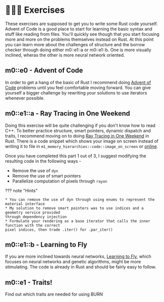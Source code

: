 # 👨🏼‍💻 Exercises
These exercises are supposed to get you to write some Rust code yourself. Advent of Code is a good place to start
for learning the basic syntax and stuff like reading from files. You'll quickly see though that you start focusing
more and more on the problems themselves instead on Rust. At this point you can learn more about the challenges
of structure and the borrow checker through doing either m0::e1::a or m0::e1::b. One is more visually inclined,
wheras the other is more neural network oriented.

## m0::e0 - Advent of Code
In order to get a hang of the basic of Rust I recommend doing [Advent of Code][1]
problems until you feel comfortable moving forward. You can give yourself a bigger challenge by rewriting your
solutions to use iterators whenever possible.

## m0::e1::a - Ray Tracing in One Weekend
Doing this exercise will be quite challenging if you don't know how to read C++. To better practice
structure, smart pointers, dynamic dispatch and traits, I recommend moving on to doing
[Ray Tracing in One Weekend][2] in Rust. There is a code snippet which shows your image on screen
instead of writing it to file in ```m1_memory_hierarchies::code::image_on_screen``` or [online][0].

Once you have completed this part 1 out of 3, I suggest modifying the resulting code in the following ways -

* Remove the use of ```dyn```
* Remove the use of smart pointers
* Parallelize computation of pixels through ```rayon```

??? note "Hints"

    * You can remove the use of dyn through using enums to represent the material interface
    * My solution to remove smart pointers was to use indices and a geometry service provided
    through dependency injection
    * Formulate your rendering as a base iterator that calls the inner function with the correct
    pixel indices, then trade .iter() for .par_iter() 

## m0::e1::b - Learning to Fly
If you are more inclined towards neural networks, [Learning to Fly][3], which focuses on neural networks and genetic
algorithms, might be more stimulating. The code is already in Rust and should be fairly easy to follow.

## m0::e1 - Traits!
Find out which traits are needed for using BURN

[0]: https://github.com/absorensen/the-guide/tree/main/m1_memory_hierarchies/code/image_on_screen
[1]: https://adventofcode.com/
[2]: https://raytracing.github.io/books/RayTracingInOneWeekend.html
[3]: https://pwy.io/posts/learning-to-fly-pt1/
